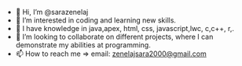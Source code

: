 - 👋 Hi, I’m @sarazenelaj
- 👀 I’m interested in coding and learning new skills.
- 🌱 I have knowledge in java,apex, html, css, javascript,lwc, c,c++, r,.
- 💞️ I’m looking to collaborate on different projects, where I can demonstrate my abilities at programming.
- 📫 How to reach me => email: zenelajsara2000@gmail.com

<!---
sarazenelaj/sarazenelaj is a ✨ special ✨ repository because its `README.md` (this file) appears on your GitHub profile.
You can click the Preview link to take a look at your changes.
--->
